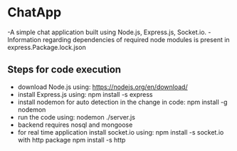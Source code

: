 # ChatApp
-A simple chat application built using Node.js, Express.js, Socket.io. 
-Information regarding dependencies of required node modules is present in express.Package.lock.json


## Steps for code execution
- download Node.js using: https://nodejs.org/en/download/
- install Express.js using: npm install -s express
- install nodemon for auto detection in the change in code: npm install -g nodemon
- run the code using: nodemon ./server.js
- backend requires nosql and mongoose
- for real time application install socket.io using: npm install -s socket.io   with http package npm install -s http 




